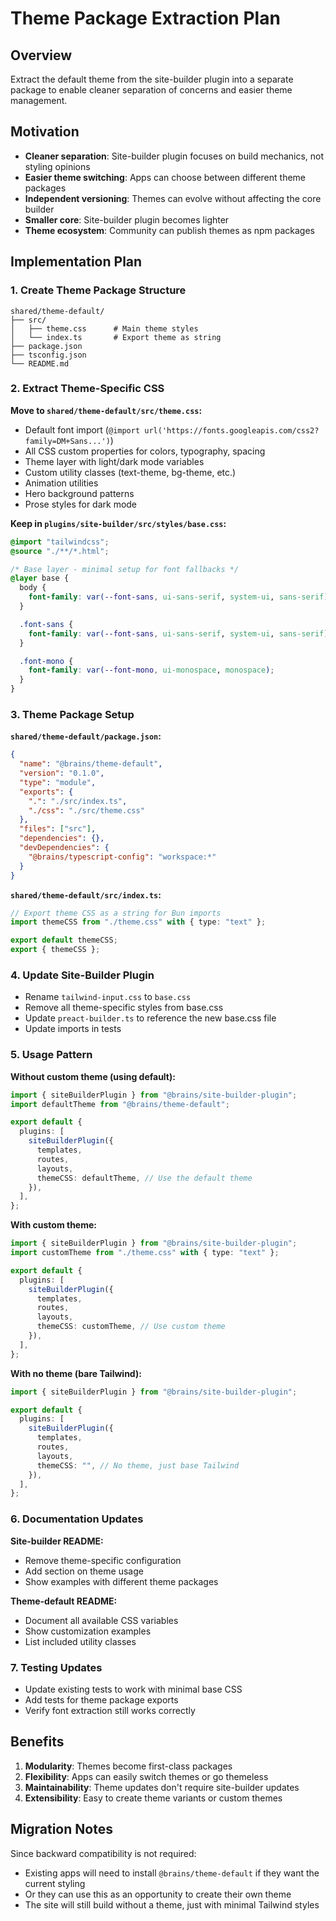 # Theme Package Extraction Plan

## Overview

Extract the default theme from the site-builder plugin into a separate package to enable cleaner separation of concerns and easier theme management.

## Motivation

- **Cleaner separation**: Site-builder plugin focuses on build mechanics, not styling opinions
- **Easier theme switching**: Apps can choose between different theme packages
- **Independent versioning**: Themes can evolve without affecting the core builder
- **Smaller core**: Site-builder plugin becomes lighter
- **Theme ecosystem**: Community can publish themes as npm packages

## Implementation Plan

### 1. Create Theme Package Structure

```
shared/theme-default/
├── src/
│   ├── theme.css      # Main theme styles
│   └── index.ts       # Export theme as string
├── package.json
├── tsconfig.json
└── README.md
```

### 2. Extract Theme-Specific CSS

**Move to `shared/theme-default/src/theme.css`:**

- Default font import (`@import url('https://fonts.googleapis.com/css2?family=DM+Sans...')`)
- All CSS custom properties for colors, typography, spacing
- Theme layer with light/dark mode variables
- Custom utility classes (text-theme, bg-theme, etc.)
- Animation utilities
- Hero background patterns
- Prose styles for dark mode

**Keep in `plugins/site-builder/src/styles/base.css`:**

```css
@import "tailwindcss";
@source "./**/*.html";

/* Base layer - minimal setup for font fallbacks */
@layer base {
  body {
    font-family: var(--font-sans, ui-sans-serif, system-ui, sans-serif);
  }

  .font-sans {
    font-family: var(--font-sans, ui-sans-serif, system-ui, sans-serif);
  }

  .font-mono {
    font-family: var(--font-mono, ui-monospace, monospace);
  }
}
```

### 3. Theme Package Setup

**`shared/theme-default/package.json`:**

```json
{
  "name": "@brains/theme-default",
  "version": "0.1.0",
  "type": "module",
  "exports": {
    ".": "./src/index.ts",
    "./css": "./src/theme.css"
  },
  "files": ["src"],
  "dependencies": {},
  "devDependencies": {
    "@brains/typescript-config": "workspace:*"
  }
}
```

**`shared/theme-default/src/index.ts`:**

```typescript
// Export theme CSS as a string for Bun imports
import themeCSS from "./theme.css" with { type: "text" };

export default themeCSS;
export { themeCSS };
```

### 4. Update Site-Builder Plugin

- Rename `tailwind-input.css` to `base.css`
- Remove all theme-specific styles from base.css
- Update `preact-builder.ts` to reference the new base.css file
- Update imports in tests

### 5. Usage Pattern

**Without custom theme (using default):**

```typescript
import { siteBuilderPlugin } from "@brains/site-builder-plugin";
import defaultTheme from "@brains/theme-default";

export default {
  plugins: [
    siteBuilderPlugin({
      templates,
      routes,
      layouts,
      themeCSS: defaultTheme, // Use the default theme
    }),
  ],
};
```

**With custom theme:**

```typescript
import { siteBuilderPlugin } from "@brains/site-builder-plugin";
import customTheme from "./theme.css" with { type: "text" };

export default {
  plugins: [
    siteBuilderPlugin({
      templates,
      routes,
      layouts,
      themeCSS: customTheme, // Use custom theme
    }),
  ],
};
```

**With no theme (bare Tailwind):**

```typescript
import { siteBuilderPlugin } from "@brains/site-builder-plugin";

export default {
  plugins: [
    siteBuilderPlugin({
      templates,
      routes,
      layouts,
      themeCSS: "", // No theme, just base Tailwind
    }),
  ],
};
```

### 6. Documentation Updates

**Site-builder README:**

- Remove theme-specific configuration
- Add section on theme usage
- Show examples with different theme packages

**Theme-default README:**

- Document all available CSS variables
- Show customization examples
- List included utility classes

### 7. Testing Updates

- Update existing tests to work with minimal base CSS
- Add tests for theme package exports
- Verify font extraction still works correctly

## Benefits

1. **Modularity**: Themes become first-class packages
2. **Flexibility**: Apps can easily switch themes or go themeless
3. **Maintainability**: Theme updates don't require site-builder updates
4. **Extensibility**: Easy to create theme variants or custom themes

## Migration Notes

Since backward compatibility is not required:

- Existing apps will need to install `@brains/theme-default` if they want the current styling
- Or they can use this as an opportunity to create their own theme
- The site will still build without a theme, just with minimal Tailwind styles
